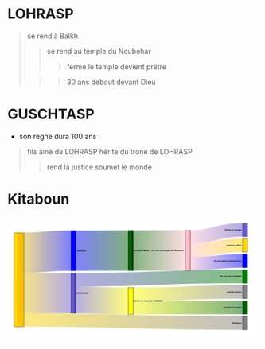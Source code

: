 # LOHRASP

> se rend à Balkh
>
> > se rend au temple du Noubehar
> >
> > > ferme le temple
> > > devient prêtre
>
> > > 30 ans debout devant Dieu

# GUSCHTASP

- son règne dura 100 ans

> fils ainé de LOHRASP
> hérite du trone de LOHRASP
>
> > rend la justice
> > soumet le monde

# Kitaboun

![diagram](./diagram.fr.svg)
